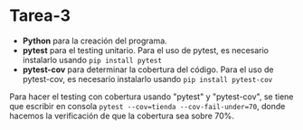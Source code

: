 # Tarea-3

- **Python** para la creación del programa.
- **pytest** para el testing unitario. Para el uso de pytest, es necesario instalarlo usando ```pip install pytest```
- **pytest-cov** para determinar la cobertura del código. Para el uso de pytest-cov, es necesario instalarlo usando ```pip install pytest-cov```



Para hacer el testing con cobertura usando "pytest" y "pytest-cov", se tiene que escribir en consola ```pytest --cov=tienda --cov-fail-under=70```, donde hacemos la verificación de que la cobertura sea sobre 70%.
